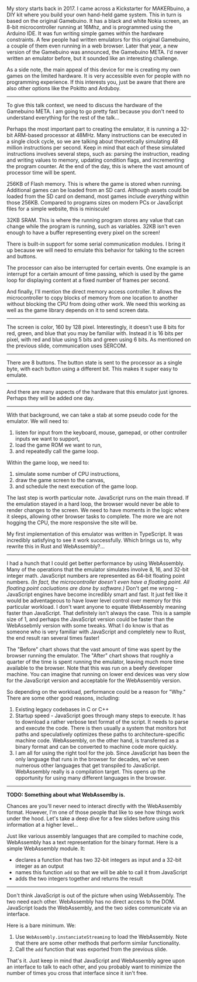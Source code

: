 

My story starts back in 2017. I came across a Kickstarter for MAKERbuino, a DIY kit where you build your own hand-held game system. This in turn is based on the original Gamebuino. It has a black and white Nokia screen, an 8-bit microcontroller running at 16Mhz, and is programmed using the Arduino IDE. It was fun writing simple games within the hardware constraints. A few people had written emulators for this original Gamebuino, a couple of them even running in a web browser. Later that year, a new version of the Gamebuino was announced, the Gamebuino META. I'd never written an emulator before, but it sounded like an interesting challenge. 

As a side note, the main appeal of this device for me is creating my own games on the limited hardware. It is very accessible even for people with no programming experience. If this interests you, just be aware that there are also other options like the Pokitto and Arduboy. 

---

To give this talk context, we need to discuss the hardware of the Gamebuino META. I am going to go pretty fast because you don't need to understand everything for the rest of the talk...

Perhaps the most important part to creating the emulator, it is running a 32-bit ARM-based processor at 48MHz. Many instructions can be executed in a single clock cycle, so we are talking about theoretically simulating 48 million instructions per second. Keep in mind that each of these simulated instructions involves several steps, such as: parsing the instruction, reading and writing values to memory, updating condition flags, and incrementing the program counter. At the end of the day, this is where the vast amount of processor time will be spent.

256KB of Flash memory. This is where the game is stored when running. Additional games can be loaded from an SD card. Although assets could be loaded from the SD card on demand, most games include _everything_ within those 256KB. Compared to programs sizes on modern PCs or JavaScript files for a simple website, this is miniscule!

32KB SRAM. This is where the running program stores any value that can change while the program is running, such as variables. 32KB isn't even enough to have a buffer representing every pixel on the screen!

There is built-in support for some serial communication modules. I bring it up because we will need to emulate this behavior for talking to the screen and buttons.

The processor can also be interrupted for certain events. One example is an interrupt for a certain amount of time passing, which is used by the game loop for displaying content at a fixed number of frames per second.

And finally, I'll mention the direct memory access controller. It allows the microcontroller to copy blocks of memory from one location to another without blocking the CPU from doing other work. We need this working as well as the game library depends on it to send screen data.

---

The screen is color, 160 by 128 pixel. Interestingly, it doesn't use 8 bits for red, green, and blue that you may be familiar with. Instead it is 16 bits per pixel, with red and blue using 5 bits and green using 6 bits. As mentioned on the previous slide, communication uses SERCOM. 

---

There are 8 buttons. The button state is sent to the processor as a single byte, with each button using a different bit. This makes it super easy to emulate.

---

And there are many aspects of the hardware that this emulator just ignores. Perhaps they will be added one day.

---

With that background, we can take a stab at some pseudo code for the emulator. We will need to:

1. listen for input from the keyboard, mouse, gamepad, or other controller inputs we want to support,
2. load the game ROM we want to run,
3. and repeatedly call the game loop.

Within the game loop, we need to:

1. simulate some number of CPU instructions,
2. draw the game screen to the canvas,
3. and schedule the next execution of the game loop.

The last step is worth particular note. JavaScript runs on the main thread. If the emulation stayed in a hard loop, the browser would never be able to render changes to the screen. We need to have moments in the logic where it sleeps, allowing other browser tasks to complete. The more we are not hogging the CPU, the more responsive the site will be.

My first implementation of this emulator was written in TypeScript. It was incredibly satisfying to see it work successfully. Which brings us to, why rewrite this in Rust and WebAssembly?...

---

I had a hunch that I could get better performance by using WebAssembly. Many of the operations that the emulator simulates involve 8, 16, and 32-bit integer math. JavaScript numbers are represented as 64-bit floating point numbers. *(In fact, the microcontroller doesn't even have a floating point. All floating point cacluations are done by software.)* Don't get me wrong - JavaScript engines have become incredibly smart and fast. It just felt like it would be adventageous to have lower level control over memory for this particular workload. I don't want anyone to equate WebAssembly meaning faster than JavaScript. That definitely isn't always the case. This is a sample size of 1, and perhaps the JavaScript version could be faster than the WebAssebmly version with some tweaks. What I do know is that as someone who is very familiar with JavaScript and completely new to Rust, the end result ran several times faster!

The "Before" chart shows that the vast amount of time was spent by the browser running the emulator. The "After" chart shows that roughly a quarter of the time is spent running the emulator, leaving much more time available to the browser. Note that this was run on a beefy developer machine. You can imagine that running on lower end devices was very slow for the JavaScript version and acceptable for the WebAssembly version.

So depending on the workload, performance could be a reason for "Why." There are some other good reasons, including:

1. Existing legacy codebases in C or C++
2. Startup speed - JavaScript goes through many steps to execute. It has to download a rather verbose text format of the script. It needs to parse and execute the code. There is then usually a system that monitors hot paths and speculatively optimizes these paths to architecture-specific machine code. WebAssembly, on the other hand, is transferred as a binary format and can be converted to machine code more quickly. 
3. I am all for using the right tool for the job. Since JavaScript has been the only language that runs in the browser for decades, we've seen numerous other languages that get transpiled to JavaScript. WebAssembly really is a compilation target. This opens up the opportunity for using many different languages in the browser.

---

**TODO: Something about what WebAssemlby is.**

Chances are you'll never need to interact directly with the WebAssembly format. However, I'm one of those people that like to see how things work under the hood. Let's take a deep dive for a few slides before using this information at a higher level...

Just like various assembly languages that are compiled to machine code, WebAssembly has a text representation for the binary format. Here is a simple WebAssembly module. It:

* declares a function that has two 32-bit integers as input and a 32-bit integer as an output
* names this function `add` so that we will be able to call it from JavaScript
* adds the two integers together and returns the result

---

Don't think JavaScript is out of the picture when using WebAssembly. The two need each other. WebAssembly has no direct access to the DOM. JavaScript loads the WebAssembly, and the two sides communicate via an interface. 

Here is a bare minimum. We:

1. Use `WebAssembly.instanciateStreaming` to load the WebAssembly. Note that there are some other methods that perform similar functionality.
2. Call the `add` function that was exported from the previous slide.

That's it. Just keep in mind that JavaScript and WebAssembly agree upon an interface to talk to each other, and you probably want to minimize the number of times you cross that interface since it isn't free.
